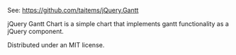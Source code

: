 See: https://github.com/taitems/jQuery.Gantt


jQuery Gantt Chart is a simple chart that implements gantt functionality as 
a jQuery component.


Distributed under an MIT license.